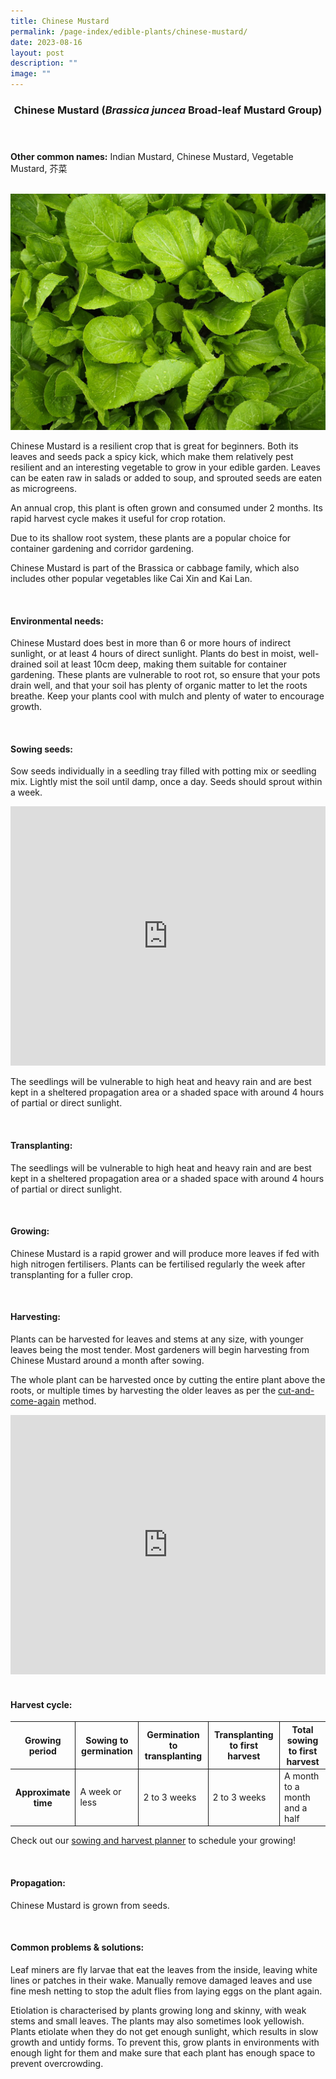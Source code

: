 ```yaml
---
title: Chinese Mustard
permalink: /page-index/edible-plants/chinese-mustard/
date: 2023-08-16
layout: post
description: ""
image: ""
---
```

<header> 
<h3>Chinese Mustard (<em>Brassica juncea</em> Broad-leaf Mustard Group)</h3> 
</header> 
 
<section> 
	<p><strong>Other common names:</strong> Indian Mustard, Chinese Mustard, Vegetable Mustard, 芥菜</p> 
	<br> 
</section> 
 
<section>
	<img src="/images/Plants/ChineseMustard%20(1).jpg">
	<p>Chinese Mustard is a resilient crop that is great for beginners. Both its leaves and seeds pack a spicy kick, which make them relatively pest resilient and an interesting vegetable to grow in your edible garden. Leaves can be eaten raw in salads or added to soup, and sprouted seeds are eaten as microgreens.</p>
	<p>An annual crop, this plant is often grown and consumed under 2 months. Its rapid harvest cycle makes it useful for crop rotation.</p>
	<p>Due to its shallow root system, these plants are a popular choice for container gardening and corridor gardening.</p>
	<p>Chinese Mustard is part of the Brassica or cabbage family, which also includes other popular vegetables like Cai Xin and Kai Lan. 
</p>
  <br> 
</section> 
 
<section> 
  <h4>Environmental needs:</h4> 
	<p>Chinese Mustard does best in more than 6 or more hours of indirect sunlight, or at least 4 hours of direct sunlight. Plants do best in moist, well-drained soil at least 10cm deep, making them suitable for container gardening. These plants are vulnerable to root rot, so ensure that your pots drain well, and that your soil has plenty of organic matter to let the roots breathe. Keep your plants cool with mulch and plenty of water to encourage growth.</p> 
	<br> 
</section> 
 
<section> 
  <h4>Sowing seeds:</h4> 
		<p>Sow seeds individually in a seedling tray filled with potting mix or seedling mix. Lightly mist the soil until damp, once a day. Seeds should sprout within a week.</p> 
		<iframe width="100%" height="415" src="https://www.youtube.com/embed/x7J87wY7U6s" title="YouTube video player" frameborder="0" allow="accelerometer; autoplay; clipboard-write; encrypted-media; gyroscope; picture-in-picture; web-share" allowfullscreen=""></iframe>	<br>
		<p>The seedlings will be vulnerable to high heat and heavy rain and are best kept in a sheltered propagation area or a shaded space with around 4 hours of partial or direct sunlight.</p>
	<br> 
</section> 
 
<section>
	<h4>Transplanting:</h4>
	<p>The seedlings will be vulnerable to high heat and heavy rain and are best kept in a sheltered propagation area or a shaded space with around 4 hours of partial or direct sunlight.</p>
	<br>
</section>

<section> 
  <h4>Growing:</h4> 
		<p>Chinese Mustard is a rapid grower and will produce more leaves if fed with high nitrogen fertilisers. Plants can be fertilised regularly the week after transplanting for a fuller crop.</p> 
	<br> 
</section> 
 
<section> 
  <h4>Harvesting:</h4> 
	<p>Plants can be harvested for leaves and stems at any size, with younger leaves being the most tender. Most gardeners will begin harvesting from Chinese Mustard around a month after sowing.</p>
	<p>The whole plant can be harvested once by cutting the entire plant above the roots, or multiple times by harvesting the older leaves as per the <a href="https://staging.dmhtu0pi4p9u7.amplifyapp.com/page-index/horticulture-techniques/cut-and-come-again/">cut-and-come-again</a> method.</p> 
		<iframe allowfullscreen="" allow="accelerometer; autoplay; clipboard-write; encrypted-media; gyroscope; picture-in-picture; web-share" frameborder="0" title="YouTube video player" src="https://www.youtube.com/embed/f_Uoug7ZSeg" height="415" width="100%"></iframe><br>
	<br>
</section> 
 
<section> 
	<h4>Harvest cycle:</h4> 
  <table> 
    <thead> 
      <tr> 
        <th style="border-bottom:0px; border-right:solid 1px;">Growing period</th> 
        <th style="border-bottom:0px; border-right:solid 1px;">Sowing to germination</th>
				<th style="border-bottom:0px; border-right:solid 1px;">Germination to transplanting</th>
        <th style="border-bottom:0px; border-right:solid 1px;">Transplanting to first harvest</th> 
        <th style="border-bottom:0px; border-left:solid 1px;">Total sowing to first harvest</th> 
      </tr> 
    </thead> 
    <tbody> 
      <tr> 
        <th style="border-right:solid 1px;">Approximate time</th> 
        <td style="border-right:solid 1px;">A week or less</td>
				<td style="border-right:solid 1px;">2 to 3 weeks</td>
        <td style="border-right:solid 1px;">2 to 3 weeks</td> 
        <td style="border-left:solid 1px;">A month to a month and a half</td> 
      </tr> 
    </tbody> 
  </table> 
		 <p>Check out our&nbsp;<a href="(https://staging.dmhtu0pi4p9u7.amplifyapp.com/digital-tools/sowing-planner/)">sowing and harvest planner</a>&nbsp;to schedule your growing!</p> 
	<br> 
</section> 
 
<section> 
  <h4>Propagation:</h4> 
		<p>Chinese Mustard is grown from seeds.</p> 
	<br> 
</section> 
 
<section> 
  <h4>Common problems &amp; solutions:</h4> 
	<p>Leaf miners are fly larvae that eat the leaves from the inside, leaving white lines or patches in their wake. Manually remove damaged leaves and use fine mesh netting to stop the adult flies from laying eggs on the plant again.</p>
	<p>Etiolation is characterised by plants growing long and skinny, with weak stems and small leaves. The plants may also sometimes look yellowish. Plants etiolate when they do not get enough sunlight, which results in slow growth and untidy forms. To prevent this, grow plants in environments with enough light for them and make sure that each plant has enough space to prevent overcrowding.</p>
	<br> 
</section>